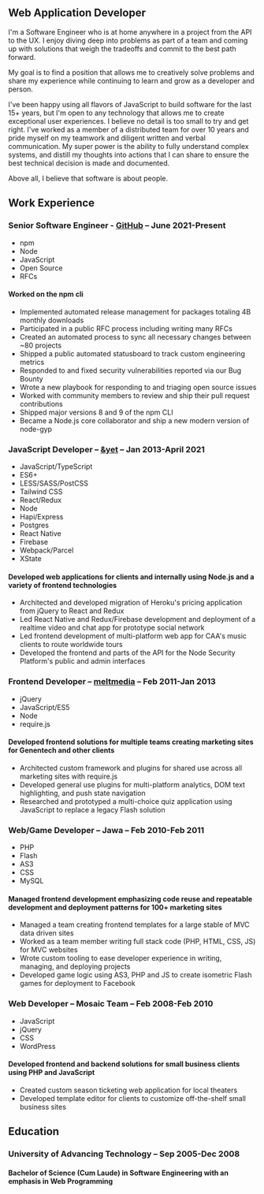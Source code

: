 ## Web Application Developer

I'm a Software Engineer who is at home anywhere in a project from the API to the UX. I enjoy diving deep into problems as part of a team and coming up with solutions that weigh the tradeoffs and commit to the best path forward.

My goal is to find a position that allows me to creatively solve problems and share my experience while continuing to learn and grow as a developer and person.

I've been happy using all flavors of JavaScript to build software for the last 15+ years, but I'm open to any technology that allows me to create exceptional user experiences. I believe no detail is too small to try and get right. I've worked as a member of a distributed team for over 10 years and pride myself on my teamwork and diligent written and verbal communication. My super power is the ability to fully understand complex systems, and distill my thoughts into actions that I can share to ensure the best technical decision is made and documented.

Above all, I believe that software is about people.

## Work Experience

### Senior Software Engineer - [GitHub](https://github.com)  – June 2021-Present

<div class="skills">

- npm
- Node
- JavaScript
- Open Source
- RFCs

</div>

#### Worked on the npm cli

- Implemented automated release management for packages totaling 4B monthly downloads
- Participated in a public RFC process including writing many RFCs
- Created an automated process to sync all necessary changes between ~80 projects
- Shipped a public automated statusboard to track custom engineering metrics
- Responded to and fixed security vulnerabilities reported via our Bug Bounty
- Wrote a new playbook for responding to and triaging open source issues
- Worked with community members to review and ship their pull request contributions
- Shipped major versions 8 and 9 of the npm CLI
- Became a Node.js core collaborator and ship a new modern version of node-gyp

### JavaScript Developer – [&yet](https://andyet.com) – Jan 2013-April 2021

<div class="skills">

- JavaScript/TypeScript
- ES6+
- LESS/SASS/PostCSS
- Tailwind CSS
- React/Redux
- Node
- Hapi/Express
- Postgres
- React Native
- Firebase
- Webpack/Parcel
- XState

</div>

#### Developed web applications for clients and internally using Node.js and a variety of frontend technologies

- Architected and developed migration of Heroku's pricing application from jQuery to React and Redux
- Led React Native and Redux/Firebase development and deployment of a realtime video and chat app for prototype social network
- Led frontend development of multi-platform web app for CAA's music clients to route worldwide tours
- Developed the frontend and parts of the API for the Node Security Platform's public and admin interfaces

### Frontend Developer – [meltmedia](https://meltmedia.com) – Feb 2011-Jan 2013

<div class="skills">

- jQuery
- JavaScript/ES5
- Node
- require.js

</div>

#### Developed frontend solutions for multiple teams creating marketing sites for Genentech and other clients

- Architected custom framework and plugins for shared use across all marketing sites with require.js
- Developed general use plugins for multi-platform analytics, DOM text highlighting, and push state navigation
- Researched and prototyped a multi-choice quiz application using JavaScript to replace a legacy Flash solution

### Web/Game Developer – Jawa – Feb 2010-Feb 2011

<div class="skills">

- PHP
- Flash
- AS3
- CSS
- MySQL

</div>

#### Managed frontend development emphasizing code reuse and repeatable development and deployment patterns for 100+ marketing sites

- Managed a team creating frontend templates for a large stable of MVC data driven sites
- Worked as a team member writing full stack code (PHP, HTML, CSS, JS) for MVC websites
- Wrote custom tooling to ease developer experience in writing, managing, and deploying projects
- Developed game logic using AS3, PHP and JS to create isometric Flash games for deployment to Facebook

### Web Developer – Mosaic Team – Feb 2008-Feb 2010

<div class="skills">

- JavaScript
- jQuery
- CSS
- WordPress

</div>

#### Developed frontend and backend solutions for small business clients using PHP and JavaScript

- Created custom season ticketing web application for local theaters
- Developed template editor for clients to customize off-the-shelf small business sites

## Education

### University of Advancing Technology – Sep 2005-Dec 2008

#### Bachelor of Science (Cum Laude) in Software Engineering with an emphasis in Web Programming
